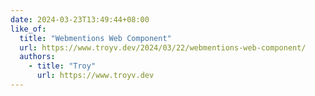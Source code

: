 ```yaml
---
date: 2024-03-23T13:49:44+08:00
like_of:
  title: "Webmentions Web Component"
  url: https://www.troyv.dev/2024/03/22/webmentions-web-component/
  authors:
    - title: "Troy"
      url: https://www.troyv.dev
---
```

